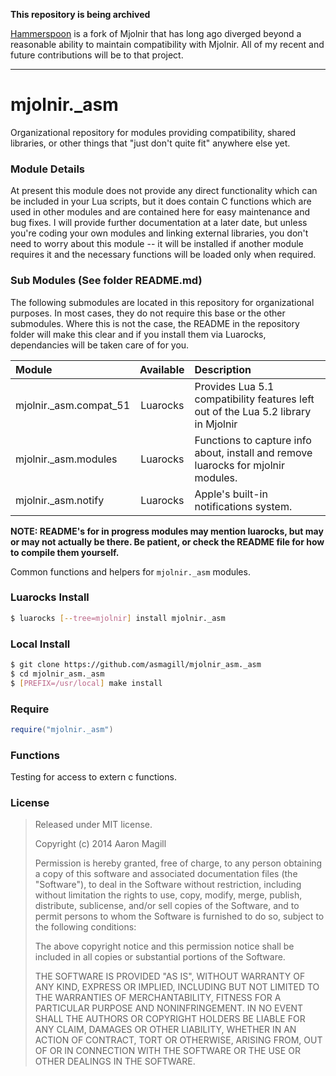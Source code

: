 **This repository is being archived**

[Hammerspoon](https://github.com/Hammerspoon/hammerspoon) is a fork of Mjolnir that has long ago diverged beyond a reasonable ability to maintain compatibility with Mjolnir. All of my recent and future contributions will be to that project.

- - -

mjolnir._asm
============

Organizational repository for modules providing compatibility, shared libraries, or other things that "just don't quite fit" anywhere else yet.

### Module Details
At present this module does not provide any direct functionality which can be included in your Lua scripts, but it does contain C functions which are used in other modules and are contained here for easy maintenance and bug fixes.  I will provide further documentation at a later date, but unless you're coding your own modules and linking external libraries, you don't need to worry about this module -- it will be installed if another module requires it and the necessary functions will be loaded only when required.

### Sub Modules (See folder README.md)
The following submodules are located in this repository for organizational purposes.  In most cases, they do not require this base or the other submodules.  Where this is not the case, the README in the repository folder will make this clear and if you install them via Luarocks, dependancies will be taken care of for you.

|Module                 | Available | Description                                                                        |
|:----------------------|:---------:|:-----------------------------------------------------------------------------------|
|mjolnir._asm.compat_51 | Luarocks  | Provides Lua 5.1 compatibility features left out of the Lua 5.2 library in Mjolnir |
|mjolnir._asm.modules   | Luarocks  | Functions to capture info about, install and remove luarocks for mjolnir modules.  |
|mjolnir._asm.notify    | Luarocks  | Apple's built-in notifications system.                                             |

**NOTE: README's for in progress modules may mention luarocks, but may or may not actually be there.  Be patient, or check the README file for how to compile them yourself.**

Common functions and helpers for `mjolnir._asm` modules.

### Luarocks Install
~~~bash
$ luarocks [--tree=mjolnir] install mjolnir._asm
~~~

### Local Install
~~~bash
$ git clone https://github.com/asmagill/mjolnir_asm._asm
$ cd mjolnir_asm._asm
$ [PREFIX=/usr/local] make install
~~~

### Require

~~~lua
require("mjolnir._asm")
~~~

### Functions

Testing for access to extern c functions.

### License

> Released under MIT license.
>
> Copyright (c) 2014 Aaron Magill
>
> Permission is hereby granted, free of charge, to any person obtaining a copy
> of this software and associated documentation files (the "Software"), to deal
> in the Software without restriction, including without limitation the rights
> to use, copy, modify, merge, publish, distribute, sublicense, and/or sell
> copies of the Software, and to permit persons to whom the Software is
> furnished to do so, subject to the following conditions:
>
> The above copyright notice and this permission notice shall be included in
> all copies or substantial portions of the Software.
>
> THE SOFTWARE IS PROVIDED "AS IS", WITHOUT WARRANTY OF ANY KIND, EXPRESS OR
> IMPLIED, INCLUDING BUT NOT LIMITED TO THE WARRANTIES OF MERCHANTABILITY,
> FITNESS FOR A PARTICULAR PURPOSE AND NONINFRINGEMENT. IN NO EVENT SHALL THE
> AUTHORS OR COPYRIGHT HOLDERS BE LIABLE FOR ANY CLAIM, DAMAGES OR OTHER
> LIABILITY, WHETHER IN AN ACTION OF CONTRACT, TORT OR OTHERWISE, ARISING FROM,
> OUT OF OR IN CONNECTION WITH THE SOFTWARE OR THE USE OR OTHER DEALINGS IN
> THE SOFTWARE.

